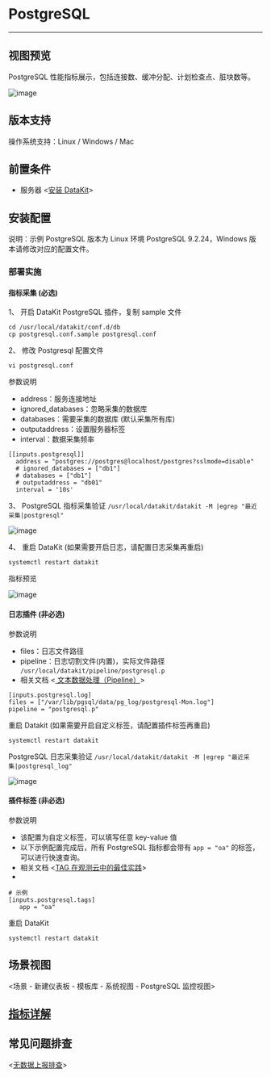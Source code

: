 
# PostgreSQL
---

## 视图预览

PostgreSQL 性能指标展示，包括连接数、缓冲分配、计划检查点、脏块数等。

![image](../imgs/input-postgresql-1.png)

## 版本支持

操作系统支持：Linux / Windows / Mac

## 前置条件

- 服务器 <[安装 DataKit](../../datakit/datakit-install.md)>

## 安装配置

说明：示例 PostgreSQL 版本为 Linux 环境 PostgreSQL 9.2.24，Windows 版本请修改对应的配置文件。

### 部署实施

#### 指标采集 (必选)

1、 开启 DataKit PostgreSQL 插件，复制 sample 文件

```
cd /usr/local/datakit/conf.d/db
cp postgresql.conf.sample postgresql.conf
```

2、 修改 Postgresql 配置文件

```
vi postgresql.conf
```

参数说明

- address：服务连接地址
- ignored_databases：忽略采集的数据库
- databases：需要采集的数据库 (默认采集所有库)
- outputaddress：设置服务器标签
- interval：数据采集频率

```
[[inputs.postgresql]]
  address = "postgres://postgres@localhost/postgres?sslmode=disable"
  # ignored_databases = ["db1"]
  # databases = ["db1"]
  # outputaddress = "db01"
  interval = '10s'
```

3、 PostgreSQL 指标采集验证  `/usr/local/datakit/datakit -M |egrep "最近采集|postgresql"`

![image](../imgs/input-postgresql-2.png)

4、 重启 DataKit (如果需要开启日志，请配置日志采集再重启)

```
systemctl restart datakit
```

指标预览

![image](../imgs/input-postgresql-3.png)

#### 日志插件 (非必选)

参数说明

- files：日志文件路径
- pipeline：日志切割文件(内置)，实际文件路径 `/usr/local/datakit/pipeline/postgresql.p`
- 相关文档 <[ 文本数据处理（Pipeline）](../../datakit/pipeline.md)>

```
[inputs.postgresql.log]
files = ["/var/lib/pgsql/data/pg_log/postgresql-Mon.log"]
pipeline = "postgresql.p"
```

重启 Datakit (如果需要开启自定义标签，请配置插件标签再重启)

```
systemctl restart datakit
```

PostgreSQL 日志采集验证  `/usr/local/datakit/datakit -M |egrep "最近采集|postgresql_log"`

![image](../imgs/input-postgresql-4.png)

#### 插件标签 (非必选)

参数说明

- 该配置为自定义标签，可以填写任意 key-value 值
- 以下示例配置完成后，所有 PostgreSQL 指标都会带有 `app = "oa"` 的标签，可以进行快速查询。
- 相关文档 <[TAG 在观测云中的最佳实践](../../best-practices/insight/tag.md)>
- 
```
# 示例
[inputs.postgresql.tags]
   app = "oa"
```

重启 DataKit

```
systemctl restart datakit
```
## 场景视图

<场景 - 新建仪表板 - 模板库 - 系统视图 - PostgreSQL 监控视图>

## [指标详解](/datakit/postgresql/#measurements)


## 常见问题排查

<[无数据上报排查](../../datakit/why-no-data.md)>

